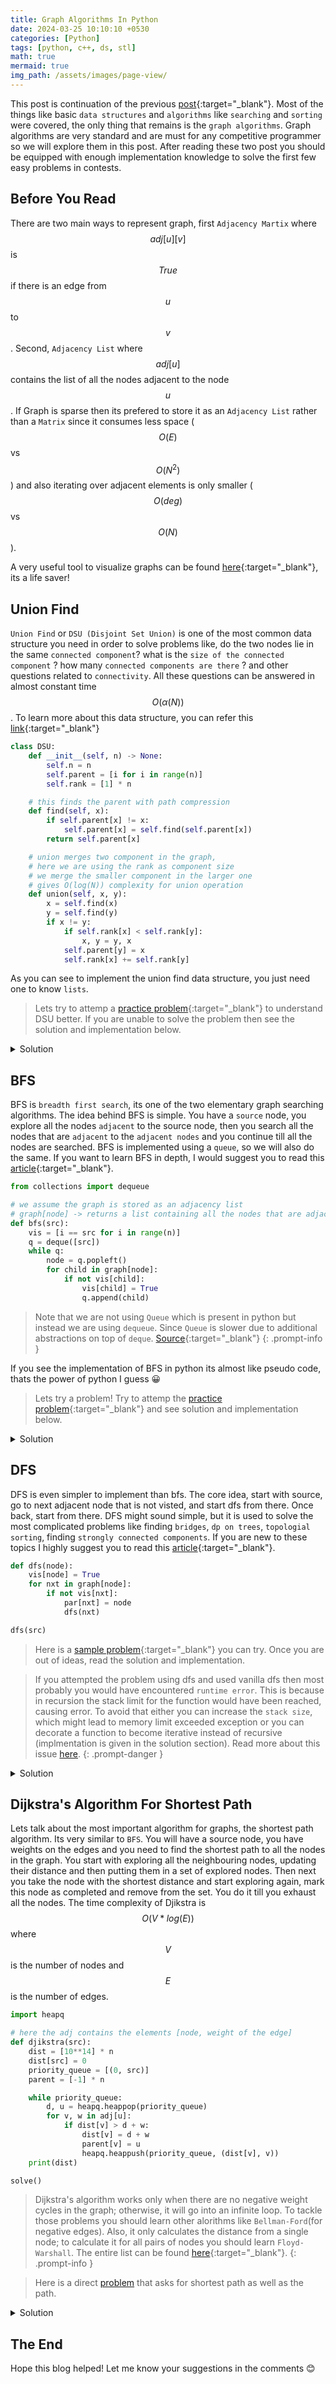 ```yaml
---
title: Graph Algorithms In Python
date: 2024-03-25 10:10:10 +0530
categories: [Python]
tags: [python, c++, ds, stl]
math: true
mermaid: true
img_path: /assets/images/page-view/
---
```


<script>{% include_relative assets/scripts/ga-pv.js %}</script>
<script>{% include_relative assets/scripts/newsletter.js %}</script>

This post is continuation of the previous [post](https://kumaraditya1999.github.io/dev-blog/posts/C++-STL-Library-Counterparts-In-Python/){:target="_blank"}. Most of the things like basic `data structures` and `algorithms` like `searching` and `sorting` were covered, the only thing that remains is the `graph algorithms`. Graph algorithms are very standard and are must for any competitive programmer so we will explore them in this post. After reading these two post you should be equipped with enough implementation knowledge to solve the first few easy problems in contests.

## Before You Read
There are two main ways to represent graph, first `Adjacency Martix` where $$adj[u][v]$$ is $$True$$ if there is an edge from $$u$$ to $$v$$. Second, `Adjacency List` where $$adj[u]$$ contains the list of all the nodes adjacent to the node $$u$$. If Graph is sparse then its prefered to store it as an `Adjacency List` rather than a `Matrix` since it consumes less space ($$O(E)$$ vs $$O(N^2)$$) and also iterating over adjacent elements is only smaller ($$O(deg)$$ vs $$O(N)$$).

A very useful tool to visualize graphs can be found [here](https://csacademy.com/app/graph_editor/){:target="_blank"}, its a life saver!

## Union Find

`Union Find` or `DSU (Disjoint Set Union)` is one of the most common data structure you need in order to solve problems like, do the two nodes lie in the same `connected component`? what is the `size of the connected component` ? how many `connected components are there` ? and other questions related to `connectivity`. All these questions can be answered in almost constant time $$O(\alpha(N))$$. To learn more about this data structure, you can refer this [link](https://cp-algorithms.com/data_structures/disjoint_set_union.html){:target="_blank"}

```python
class DSU:
    def __init__(self, n) -> None:
        self.n = n
        self.parent = [i for i in range(n)]
        self.rank = [1] * n

    # this finds the parent with path compression
    def find(self, x):
        if self.parent[x] != x:
            self.parent[x] = self.find(self.parent[x])
        return self.parent[x]

    # union merges two component in the graph, 
    # here we are using the rank as component size
    # we merge the smaller component in the larger one
    # gives O(log(N)) complexity for union operation
    def union(self, x, y):
        x = self.find(x)
        y = self.find(y)
        if x != y:
            if self.rank[x] < self.rank[y]:
                x, y = y, x
            self.parent[y] = x
            self.rank[x] += self.rank[y]
```

As you can see to implement the union find data structure, you just need one to know `lists`.

> Lets try to attemp a [practice problem](https://codeforces.com/problemset/problem/1249/B2){:target="_blank"} to understand DSU better. If you are unable to solve the problem then see the solution and implementation below.

<details>
    <summary>Solution</summary>
    You can construct a graph of the nodes, an edge is between from a person to the next person where the book will be sent. Since there is only one edge per person you can observe that the final graph will be set of cycles. Now the solution is to just print the length of the cycle where the node lies.
    Here is an <a href="https://codeforces.com/contest/1249/submission/253959783" target="_blank">accepted solution </a> for the problem.
</details>

## BFS

BFS is `breadth first search`, its one of the two elementary graph searching algorithms. The idea behind BFS is simple. You have a `source` node, you explore all the nodes `adjacent` to the source node, then you search all the nodes that are `adjacent` to the `adjacent nodes` and you continue till all the nodes are searched. BFS is implemented using a `queue`, so we will also do the same. If you want to learn BFS in depth, I would suggest you to read this [article](https://cp-algorithms.com/graph/breadth-first-search.html){:target="_blank"}.

```python
from collections import dequeue

# we assume the graph is stored as an adjacency list
# graph[node] -> returns a list containing all the nodes that are adjacent to node
def bfs(src):
    vis = [i == src for i in range(n)]
    q = deque([src])
    while q:
        node = q.popleft()
        for child in graph[node]:
            if not vis[child]:
                vis[child] = True
                q.append(child)

```

> Note that we are not using `Queue` which is present in python but instead we are using `dequeue`. Since `Queue` is slower due to additional abstractions on top of `deque`. [Source](https://stackoverflow.com/questions/717148/queue-queue-vs-collections-deque){:target="_blank"}
{: .prompt-info }

If you see the implementation of BFS in python its almost like pseudo code, thats the power of python I guess 😀 

> Lets try a problem! Try to attemp the [practice problem](https://codeforces.com/problemset/problem/1249/B2){:target="_blank"} and see solution and implementation below.

<details>
    <summary>Solution</summary>
    This can easily be modelled into graph. For each graph you will have set of connected components. Even if one of the node has the information eventually it will spread to all the nodes. So in this case find all the connected components, and get the smallest value in the connected components. Some of the smallest values in the connected component would be the answer.
    
    Here is an <a href="https://codeforces.com/contest/893/submission/253965378" target="_blank">accepted solution </a> for the problem.
</details>

## DFS

DFS is even simpler to implement than bfs. The core idea, start with source, go to next adjacent node that is not visted, and start dfs from there. Once back, start from there. DFS might sound simple, but it is used to solve the most complicated problems like finding `bridges`, `dp on trees`, `topologial sorting`, finding `strongly connected components`. If you are new to these topics I highly suggest you to read this [article](https://cp-algorithms.com/graph/depth-first-search.html){:target="_blank"}.

```python
def dfs(node):
    vis[node] = True
    for nxt in graph[node]:
        if not vis[nxt]:
            par[nxt] = node
            dfs(nxt)

dfs(src)
```

> Here is a [sample problem](https://codeforces.com/contest/862/problem/B){:target="_blank"} you can try. Once you are out of ideas, read the solution and implementation.

> If you attempted the problem using dfs and used vanilla dfs then most probably you would have encountered `runtime error`. This is because in recursion the stack limit for the function would have been reached, causing error. To avoid that either you can increase the `stack size`, which might lead to memory limit exceeded exception or you can decorate a function to become iterative instead of recursive (implmentation is given in the solution section). Read more about this issue [here](https://codeforces.com/blog/entry/80158).
{: .prompt-danger }

<details>
    <summary>Solution</summary>
    You need to color the graph, 0 and 1 alternatively. You can connect any 0 marked node with a 1 marked node. So the answer is count(0) * count(1), but this also contains the already exsisting edges so remove that to get the final answer.
    
    Implementation that gives <a href="https://codeforces.com/contest/862/submission/254263553" target="_blank">Runtime Error </a>.
    Here is an <a href="https://codeforces.com/contest/862/submission/254264400" target="_blank">accepted solution </a> for the problem.
</details>

## Dijkstra's Algorithm For Shortest Path

Lets talk about the most important algorithm for graphs, the shortest path algorithm. Its very similar to `BFS`. You will have a source node, you have weights on the edges and you need to find the shortest path to all the nodes in the graph. You start with exploring all the neighbouring nodes, updating their distance and then putting them in a set of explored nodes. Then next you take the node with the shortest distance and start exploring again, mark this node as completed and remove from the set. You do it till you exhaust all the nodes. The time complexity of Djikstra is $$O(V * log(E))$$ where $$V$$ is the number of nodes and $$E$$ is the number of edges.

```python
import heapq

# here the adj contains the elements [node, weight of the edge]
def djikstra(src):
    dist = [10**14] * n
    dist[src] = 0
    priority_queue = [(0, src)]
    parent = [-1] * n

    while priority_queue:
        d, u = heapq.heappop(priority_queue)
        for v, w in adj[u]:
            if dist[v] > d + w:
                dist[v] = d + w
                parent[v] = u
                heapq.heappush(priority_queue, (dist[v], v))
    print(dist)

solve()
```

> Dijkstra's algorithm works only when there are no negative weight cycles in the graph; otherwise, it will go into an infinite loop. To tackle those problems you should learn other alorithms like `Bellman-Ford`(for negative edges). Also, it only calculates the distance from a single node; to calculate it for all pairs of nodes you should learn `Floyd-Warshall`. The entire list can be found [here](https://cp-algorithms.com/graph/breadth-first-search.html){:target="_blank"}.
{: .prompt-info }

> Here is a direct [problem](https://codeforces.com/contest/20/problem/C) that asks for shortest path as well as the path.
<details>
    <summary>Solution</summary>
    Here is an <a href="https://codeforces.com/contest/20/submission/254273221" target="_blank">accepted solution </a> for the problem.
</details>

## The End

Hope this blog helped! Let me know your suggestions in the comments 😊